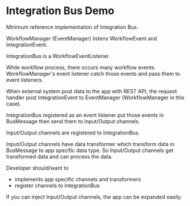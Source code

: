 # Integration Bus Demo

Minimum reference implementation of Integration Bus.

WorkflowManager (EventManager) listens WorkflowEvent and IntegrationEvent.

IntegrationBus is a WorkflowEventListener.

While workflow process, there occurs many workflow events. WorkflowManager's event listener catch those events and pass them to event listeners.

When external system post data to the app with REST API, the request handler post IntegrationEvent to EventManager (WorkflowManager in this case).

IntegrationBus registered as an event listener put those events in BusMessage then send them to Input/Output channels.

Input/Output channels are registered to IntegrationBus.

Input/Output channels have data transformer which transform data in BusMessage to app specific data type. So Input/Output channels get transformed data and can process the data.


Developer should/want to

- implements app specific channels and transformers
- register channels to IntegrationBus

If you can inject Input/Output channels, the app can be expanded easily.
